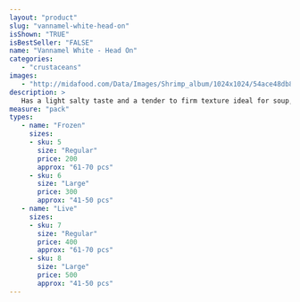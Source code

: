 ```yaml
---
layout: "product"
slug: "vannamel-white-head-on"
isShown: "TRUE"
isBestSeller: "FALSE"
name: "Vannamel White - Head On"
categories:
   - "crustaceans"
images:
   - "http://midafood.com/Data/Images/Shrimp_album/1024x1024/54ace48db8ac685.jpg"
description: >
   Has a light salty taste and a tender to firm texture ideal for soup, grilling or sautéing.
measure: "pack"
types: 
   - name: "Frozen"
     sizes: 
     - sku: 5
       size: "Regular"
       price: 200
       approx: "61-70 pcs"
     - sku: 6
       size: "Large"
       price: 300
       approx: "41-50 pcs"
   - name: "Live"
     sizes: 
     - sku: 7
       size: "Regular"
       price: 400
       approx: "61-70 pcs"
     - sku: 8
       size: "Large"
       price: 500
       approx: "41-50 pcs"
---
```

